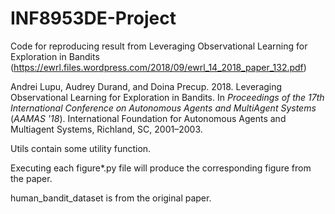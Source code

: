 # INF8953DE-Project
 Code for reproducing result from Leveraging Observational Learning for Exploration in Bandits (https://ewrl.files.wordpress.com/2018/09/ewrl_14_2018_paper_132.pdf)

Andrei Lupu, Audrey Durand, and Doina Precup. 2018. Leveraging Observational Learning for Exploration in Bandits. In <i>Proceedings of the 17th International Conference on Autonomous Agents and MultiAgent Systems</i> (<i>AAMAS '18</i>). International Foundation for Autonomous Agents and Multiagent Systems, Richland, SC, 2001–2003.

Utils contain some utility function.

Executing each figure*.py file will produce the corresponding figure from the paper.

human_bandit_dataset is from the original paper.


